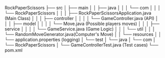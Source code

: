 RockPaperScissors
├── src
│   ├── main
│   │   ├── java
│   │   │   └── com
│   │   │       └── RockPaperScissors
│   │   │           ├── RockPaperScissorsApplication.java (Main Class)
│   │   │           ├── controller
│   │   │           │   └── GameController.java (API)
│   │   │           ├── model
│   │   │           │   └── Move.java (Possible players moves)
│   │   │           ├── service
│   │   │           │   └── GameService.java (Game Logic)
│   │   │           └── util
│   │   │               └── RandomMoveGenerator.java(Computer's Move)
│   │   └── resources
│   │       └── application.properties (logging)
│   └── test
│       └── java
│           └── com
│               └── RockPaperScissors
│                   └── GameControllerTest.java (Test cases)
└── pom.xml
